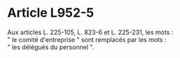 # Article L952-5

Aux articles L. 225-105, L. 823-6 et L. 225-231, les mots :\
" le comité d'entreprise " sont remplacés par les mots :\
" les délégués du personnel ".

